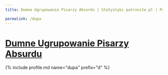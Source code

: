 ```yaml
---
title: Dumne Ugrupowanie Pisarzy Absurdu | Statystyki patronite.pl | Patromierz

permalink: /dupa
---
```


# [Dumne Ugrupowanie Pisarzy Absurdu](https://patronite.pl/dupa)

{% include profile.md name="dupa" prefix="d" %}
